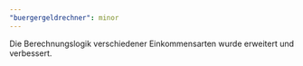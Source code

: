 ```yaml
---
"buergergeldrechner": minor
---
```


Die Berechnungslogik verschiedener Einkommensarten wurde erweitert und verbessert.
